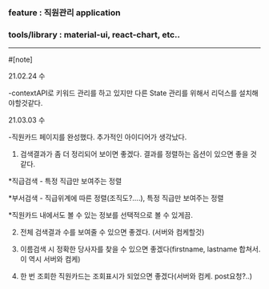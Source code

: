 ### feature : 직원관리 application

### tools/library : material-ui, react-chart, etc..

---

#[note]

21.02.24 수

-contextAPI로 키워드 관리를 하고 있지만 다른 State 관리를 위해서 리덕스를 설치해야할것같다.

21.03.03 수

-직원카드 페이지를 완성했다. 추가적인 아이디어가 생각났다.

1. 검색결과가 좀 더 정리되어 보이면 좋겠다. 결과를 정렬하는 옵션이 있으면 좋을 것 같다.

\*직급검색 - 특정 직급만 보여주는 정렬

\*부서검색 - 직급위계에 따른 정렬(조직도?....), 특정 직급만 보여주는 정렬

\*직원카드 내에서도 볼 수 있는 정보를 선택적으로 볼 수 있게끔.

2. 전체 검색결과 수를 보여줄 수 있으면 좋겠다. (서버와 컴케할것)

3. 이름검색 시 정확한 당사자를 찾을 수 있으면 좋겠다(firstname, lastname 합쳐서. 이 역시 서버와 컴케)

4. 한 번 조회한 직원카드는 조회표시가 되었으면 좋겠다(서버와 컴케. post요청?..)
